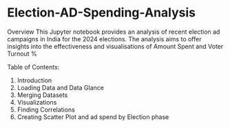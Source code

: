 # Election-AD-Spending-Analysis

Overview
This Jupyter notebook provides an analysis of recent election ad campaigns in India for the 2024 elections. The analysis aims to offer insights into the effectiveness and visualisations of Amount Spent and Voter Turnout %

Table of Contents:
1. Introduction
2. Loading Data and Data Glance
3. Merging Datasets
4. Visualizations
5. Finding Correlations
6. Creating Scatter Plot and ad spend by Election phase
